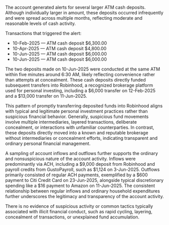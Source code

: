 The account generated alerts for several larger ATM cash deposits. Although individually larger in amount, these deposits occurred infrequently and were spread across multiple months, reflecting moderate and reasonable levels of cash activity.

Transactions that triggered the alert:
- 10-Feb-2025 — ATM cash deposit $6,300.00
- 10-Apr-2025 — ATM cash deposit $4,800.00
- 10-Jun-2025 — ATM cash deposit $6,000.00
- 10-Jun-2025 — ATM cash deposit $6,000.00

The two deposits made on 10-Jun-2025 were conducted at the same ATM within five minutes around 6:30 AM, likely reflecting convenience rather than attempts at concealment. These cash deposits directly funded subsequent transfers into Robinhood, a recognized brokerage platform used for personal investing, including a $6,000 transfer on 12-Feb-2025 and a $13,000 transfer on 11-Jun-2025.

This pattern of promptly transferring deposited funds into Robinhood aligns with typical and legitimate personal investment practices rather than suspicious financial behavior. Generally, suspicious fund movements involve multiple intermediaries, layered transactions, deliberate concealment, or interactions with unfamiliar counterparties. In contrast, these deposits directly moved into a known and reputable brokerage without intermediaries or concealment efforts, indicating transparent and ordinary personal financial management.

A sampling of account inflows and outflows further supports the ordinary and nonsuspicious nature of the account activity. Inflows were predominantly via ACH, including a $9,000 deposit from Robinhood and payroll credits from GustoPayroll, such as $1,124 on 3-Jun-2025. Outflows primarily consisted of regular ACH payments, exemplified by a $600 payment to Citi Credit Card on 23-Jun-2025, alongside typical discretionary spending like a $16 payment to Amazon on 11-Jun-2025. The consistent relationship between regular inflows and ordinary household expenditures further underscores the legitimacy and transparency of the account activity.

There is no evidence of suspicious activity or common tactics typically associated with illicit financial conduct, such as rapid cycling, layering, concealment of transactions, or unexplained fund accumulation.
